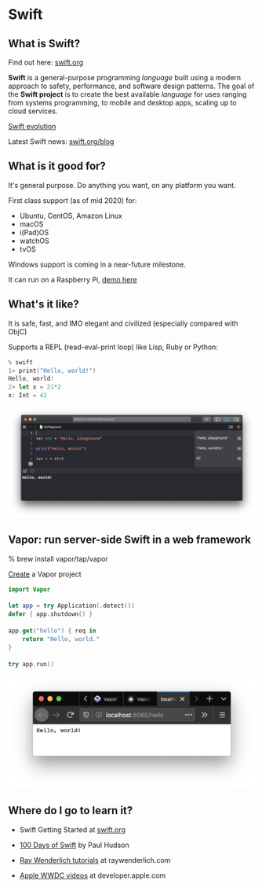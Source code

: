 # Swift

## What is Swift?

Find out here: [swift.org](https://swift.org/)

**Swift** is a general-purpose programming *language* built using a modern approach to safety, performance, and software design patterns. The goal of the **Swift project** is to create the best available *language* for uses ranging from systems programming, to mobile and desktop apps, scaling up to cloud services.

[Swift evolution](https://apple.github.io/swift-evolution/)

Latest Swift news: [swift.org/blog](https://swift.org/blog/)


## What is it good for?

It's general purpose. Do anything you want, on any platform you want.

First class support (as of mid 2020) for:

* Ubuntu, CentOS, Amazon Linux
* macOS
* i(Pad)OS
* watchOS
* tvOS

Windows support is coming in a near-future milestone.

It can run on a Raspberry Pi, [demo here](https://lickability.com/blog/swift-on-raspberry-pi/)


## What's it like?

It is safe, fast, and IMO elegant and civilized (especially compared with ObjC)

Supports a REPL (read-eval-print loop) like Lisp, Ruby or Python:

```swift
% swift
1> print("Hello, world!")
Hello, world!
2> let x = 21*2
x: Int = 42
```

![Swift Playground screenshot](docs/playground.png)

## Vapor: run server-side Swift in a web framework

% brew install vapor/tap/vapor

[Create](https://docs.vapor.codes/4.0/hello-world/) a Vapor project

```swift
import Vapor
 
let app = try Application(.detect())
defer { app.shutdown() }

app.get("hello") { req in
    return "Hello, world."
}

try app.run()
```

![Connect with a browser to the endpoint](docs/browser.png)



## Where do I go to learn it?

* Swift Getting Started at [swift.org](https://docs.swift.org/swift-book/LanguageGuide/TheBasics.html)

* [100 Days of Swift](https://www.hackingwithswift.com/100) by Paul Hudson
* [Ray Wenderlich tutorials](https://www.raywenderlich.com/ios/paths/learn) at raywenderlich.com
* [Apple WWDC videos](https://developer.apple.com/videos/) at developer.apple.com


